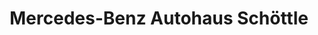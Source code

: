 ---
title: "Mercedes-Benz Autohaus Schöttle"
url: /stuttgart/mercedes-benz-autohaus-schoettle/
shop: Autowerkstatt
---